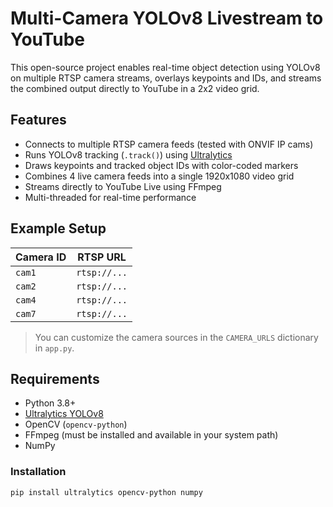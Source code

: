 # Multi-Camera YOLOv8 Livestream to YouTube

This open-source project enables real-time object detection using YOLOv8 on multiple RTSP camera streams, overlays keypoints and IDs, and streams the combined output directly to YouTube in a 2x2 video grid.

## Features

- Connects to multiple RTSP camera feeds (tested with ONVIF IP cams)
- Runs YOLOv8 tracking (`.track()`) using [Ultralytics](https://github.com/ultralytics/ultralytics)
- Draws keypoints and tracked object IDs with color-coded markers
- Combines 4 live camera feeds into a single 1920x1080 video grid
- Streams directly to YouTube Live using FFmpeg
- Multi-threaded for real-time performance

## Example Setup

| Camera ID | RTSP URL                                      |
|-----------|-----------------------------------------------|
| `cam1`    | `rtsp://...`                                  |
| `cam2`    | `rtsp://...`                                  |
| `cam4`    | `rtsp://...`                                  |
| `cam7`    | `rtsp://...`                                  |

> You can customize the camera sources in the `CAMERA_URLS` dictionary in `app.py`.

## Requirements

- Python 3.8+
- [Ultralytics YOLOv8](https://docs.ultralytics.com/)
- OpenCV (`opencv-python`)
- FFmpeg (must be installed and available in your system path)
- NumPy

### Installation

```bash
pip install ultralytics opencv-python numpy
